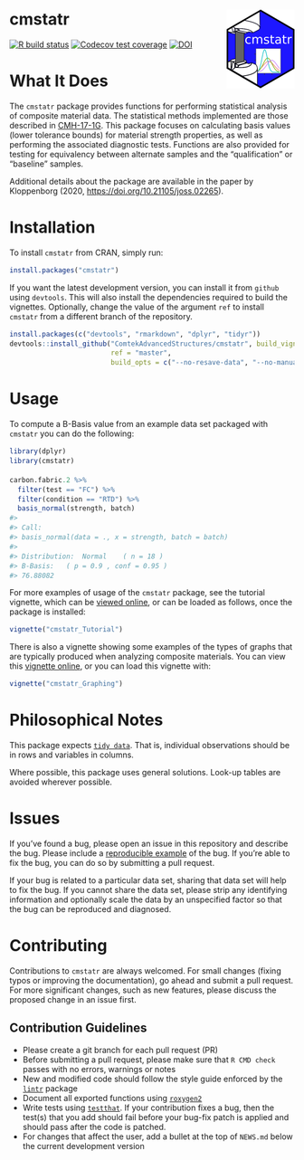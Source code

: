 
<!-- README.md is generated from README.Rmd. Please edit that file -->

# cmstatr <img src="man/figures/logo.png" align="right" alt="" width="120" />

<!-- badges: start -->

[![R build
status](https://github.com/ComtekAdvancedStructures/cmstatr/workflows/R-CMD-check/badge.svg)](https://github.com/ComtekAdvancedStructures/cmstatr/actions?workflow=R-CMD-check)
[![`Codecov` test
coverage](https://codecov.io/gh/comtekadvancedstructures/cmstatr/branch/master/graph/badge.svg)](https://codecov.io/gh/comtekadvancedstructures/cmstatr?branch=master)
[![DOI](https://joss.theoj.org/papers/10.21105/joss.02265/status.svg)](https://doi.org/10.21105/joss.02265)
<!-- badges: end -->

# What It Does

The `cmstatr` package provides functions for performing statistical
analysis of composite material data. The statistical methods implemented
are those described in [CMH-17-1G](https://www.cmh17.org/). This package
focuses on calculating basis values (lower tolerance bounds) for
material strength properties, as well as performing the associated
diagnostic tests. Functions are also provided for testing for
equivalency between alternate samples and the “qualification” or
“baseline” samples.

Additional details about the package are available in the paper by
Kloppenborg (2020, <https://doi.org/10.21105/joss.02265>).

# Installation

To install `cmstatr` from CRAN, simply run:

``` r
install.packages("cmstatr")
```

If you want the latest development version, you can install it from
`github` using `devtools`. This will also install the dependencies
required to build the vignettes. Optionally, change the value of the
argument `ref` to install `cmstatr` from a different branch of the
repository.

``` r
install.packages(c("devtools", "rmarkdown", "dplyr", "tidyr"))
devtools::install_github("ComtekAdvancedStructures/cmstatr", build_vignettes = TRUE,
                         ref = "master",
                         build_opts = c("--no-resave-data", "--no-manual"))
```

# Usage

To compute a B-Basis value from an example data set packaged with
`cmstatr` you can do the following:

``` r
library(dplyr)
library(cmstatr)

carbon.fabric.2 %>%
  filter(test == "FC") %>%
  filter(condition == "RTD") %>%
  basis_normal(strength, batch)
#> 
#> Call:
#> basis_normal(data = ., x = strength, batch = batch)
#> 
#> Distribution:  Normal    ( n = 18 )
#> B-Basis:   ( p = 0.9 , conf = 0.95 )
#> 76.88082
```

For more examples of usage of the `cmstatr` package, see the tutorial
vignette, which can be [viewed
online](https://www.cmstatr.net/articles/cmstatr_Tutorial.html), or can
be loaded as follows, once the package is installed:

``` r
vignette("cmstatr_Tutorial")
```

There is also a vignette showing some examples of the types of graphs
that are typically produced when analyzing composite materials. You can
view this [vignette
online](https://www.cmstatr.net/articles/cmstatr_Graphing.html), or you
can load this vignette with:

``` r
vignette("cmstatr_Graphing")
```

# Philosophical Notes

This package expects [`tidy
data`](https://www.jstatsoft.org/article/view/v059i10). That is,
individual observations should be in rows and variables in columns.

Where possible, this package uses general solutions. Look-up tables are
avoided wherever possible.

# Issues

If you’ve found a bug, please open an issue in this repository and
describe the bug. Please include a [reproducible
example](https://reprex.tidyverse.org/) of the bug. If you’re able to
fix the bug, you can do so by submitting a pull request.

If your bug is related to a particular data set, sharing that data set
will help to fix the bug. If you cannot share the data set, please strip
any identifying information and optionally scale the data by an
unspecified factor so that the bug can be reproduced and diagnosed.

# Contributing

Contributions to `cmstatr` are always welcomed. For small changes
(fixing typos or improving the documentation), go ahead and submit a
pull request. For more significant changes, such as new features, please
discuss the proposed change in an issue first.

## Contribution Guidelines

  - Please create a git branch for each pull request (PR)
  - Before submitting a pull request, please make sure that `R CMD
    check` passes with no errors, warnings or notes
  - New and modified code should follow the style guide enforced by the
    [`lintr`](https://cran.r-project.org/package=lintr) package
  - Document all exported functions using
    [`roxygen2`](https://cran.r-project.org/package=roxygen2)
  - Write tests using
    [`testthat`](https://cran.r-project.org/package=testthat). If your
    contribution fixes a bug, then the test(s) that you add should fail
    before your bug-fix patch is applied and should pass after the code
    is patched.
  - For changes that affect the user, add a bullet at the top of
    `NEWS.md` below the current development version
